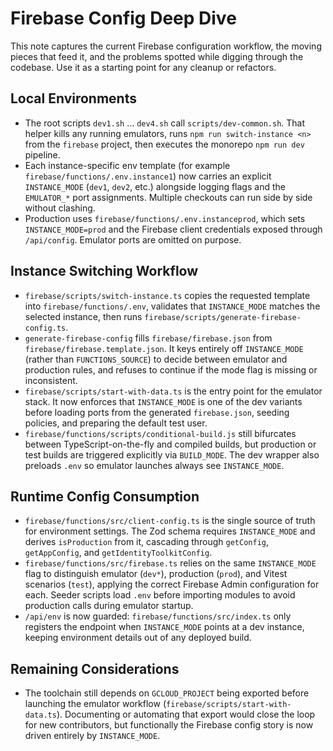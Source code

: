 # Firebase Config Deep Dive

This note captures the current Firebase configuration workflow, the moving pieces that feed it, and the problems spotted while digging through the codebase. Use it as a starting point for any cleanup or refactors.

## Local Environments

- The root scripts `dev1.sh` … `dev4.sh` call `scripts/dev-common.sh`. That helper kills any running emulators, runs `npm run switch-instance <n>` from the `firebase` project, then executes the monorepo `npm run dev` pipeline.
- Each instance-specific env template (for example `firebase/functions/.env.instance1`) now carries an explicit `INSTANCE_MODE` (`dev1`, `dev2`, etc.) alongside logging flags and the `EMULATOR_*` port assignments. Multiple checkouts can run side by side without clashing.
- Production uses `firebase/functions/.env.instanceprod`, which sets `INSTANCE_MODE=prod` and the Firebase client credentials exposed through `/api/config`. Emulator ports are omitted on purpose.

## Instance Switching Workflow

- `firebase/scripts/switch-instance.ts` copies the requested template into `firebase/functions/.env`, validates that `INSTANCE_MODE` matches the selected instance, then runs `firebase/scripts/generate-firebase-config.ts`.
- `generate-firebase-config` fills `firebase/firebase.json` from `firebase/firebase.template.json`. It keys entirely off `INSTANCE_MODE` (rather than `FUNCTIONS_SOURCE`) to decide between emulator and production rules, and refuses to continue if the mode flag is missing or inconsistent.
- `firebase/scripts/start-with-data.ts` is the entry point for the emulator stack. It now enforces that `INSTANCE_MODE` is one of the dev variants before loading ports from the generated `firebase.json`, seeding policies, and preparing the default test user.
- `firebase/functions/scripts/conditional-build.js` still bifurcates between TypeScript-on-the-fly and compiled builds, but production or test builds are triggered explicitly via `BUILD_MODE`. The dev wrapper also preloads `.env` so emulator launches always see `INSTANCE_MODE`.

## Runtime Config Consumption

- `firebase/functions/src/client-config.ts` is the single source of truth for environment settings. The Zod schema requires `INSTANCE_MODE` and derives `isProduction` from it, cascading through `getConfig`, `getAppConfig`, and `getIdentityToolkitConfig`.
- `firebase/functions/src/firebase.ts` relies on the same `INSTANCE_MODE` flag to distinguish emulator (`dev*`), production (`prod`), and Vitest scenarios (`test`), applying the correct Firebase Admin configuration for each. Seeder scripts load `.env` before importing modules to avoid production calls during emulator startup.
- `/api/env` is now guarded: `firebase/functions/src/index.ts` only registers the endpoint when `INSTANCE_MODE` points at a dev instance, keeping environment details out of any deployed build.

## Remaining Considerations

- The toolchain still depends on `GCLOUD_PROJECT` being exported before launching the emulator workflow (`firebase/scripts/start-with-data.ts`). Documenting or automating that export would close the loop for new contributors, but functionally the Firebase config story is now driven entirely by `INSTANCE_MODE`.

